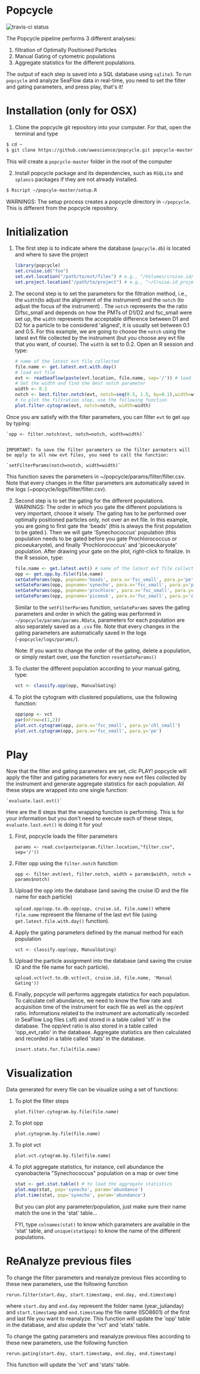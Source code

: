 Popcycle
========

![travis-ci status](https://travis-ci.org/uwescience/popcycle.svg?branch=master)

The Popcycle pipeline performs 3 different analyses:

1. filtration of Optimally Positioned Particles
2. Manual Gating of cytometric populations
3. Aggregate statistics for the different populations.

The output of each step is saved into a SQL database using `sqlite3`. To run `popcycle` and analyze SeaFlow data in real-time, you need to set the filter and gating parameters, and press play, that's it!

# Installation (only for OSX)
1. Clone the popcycle git repository into your computer. For that, open the terminal and type

```sh
$ cd ~
$ git clone https://github.com/uwescience/popcycle.git popcycle-master
```

This will create a `popcycle-master` folder in the root of the computer

2. Install popcycle package and its dependencies, such as `RSQLite` and `splancs` packages if they are not already installed.

```sh
$ Rscript ~/popcyle-master/setup.R
```

WARNINGS: The setup process creates a popcycle directory in `~/popcycle`. This is different from the popcycle repository. 

# Initialization
1. The first step is to indicate where the database (`popcycle.db`) is located and where to save the project

    ```r
    library(popcycle) 
    set.cruise.id("foo")
    set.evt.location("/path/to/evt/files") # e.g., "/Volumes/cruise.id/evt"
    set.project.location("/path/to/project") # e.g., "~/Cruise.id_project"
    ```

2. The second step is to set the parameters for the filtration method, i.e., the `width`(to adjust the alignment of the instrument) and the `notch` (to adjust the focus of the instrument) . The `notch` represents the the ratio D/fsc_small and  depends on how the PMTs of D1/D2 and fsc_small were set up, the `width` represents the acceptable difference between D1 and D2 for a particle to be considered 'aligned', it is usually set between 0.1 and 0.5. For this example, we are going to choose the `notch` using the latest evt file collected by the instrument (but you choose any evt file that you want, of course). The `width` is  set to 0.2. Open an R session and type:

    ```r
    # name of the latest evt file collected
    file.name <- get.latest.evt.with.day() 
    # load evt file
    evt <- readSeaflow(paste(evt.location, file.name, sep='/')) # load the evt file
    # Set the width and find the best notch parameter
    width <- 0.2
    notch <- best.filter.notch(evt, notch=seq(0.5, 1.5, by=0.1),width=width, do.plot=TRUE)
    # to plot the filtration step, use the following function
    plot.filter.cytogram(evt, notch=notch, width=width)
    ```
    
  Once you are satisfy with the filter parameters, you can filter `evt` to get `opp` by typing:
  
    `opp <- filter.notch(evt, notch=notch, width=width)`


    IMPORTANT: To save the filter parameters so the filter parmaters will be apply to all new evt files, you need to call the function: 
    
    `setFilterParams(notch=notch, width=width)` 

This function saves the parameters in ~/popcycle/params/filter/filter.csv. Note that every changes in the filter parameters are automatically saved in the logs (~popcycle/logs/filter/filter.csv).


2. Second step is to set the gating for the different populations. WARNINGS: The order in which you gate the different populations is very important, choose it wisely. The gating has to be performed over optimally positioned particles only, not over an evt file. In this example, you are going to first gate the 'beads' (this is always the first population to be gated.). Then we will gate 'Synechococcus' population (this population needs to be gated before you gate Prochlorococcus or picoeukaryote), and finally 'Prochlorococcus' and 'picoeukaryote' population. After drawing your gate on the plot, right-click to finalize.
In the R session, type:

    ```r
    file.name <- get.latest.evt() # name of the latest evt file collected
    opp <- get.opp.by.file(file.name)
    setGateParams(opp, popname='beads', para.x='fsc_small', para.y='pe')
    setGateParams(opp, popname='synecho', para.x='fsc_small', para.y='pe')
    setGateParams(opp, popname='prochloro', para.x='fsc_small', para.y='chl_small')
    setGateParams(opp, popname='picoeuk', para.x='fsc_small', para.y='chl_small')
    ```

    Similar to the `setFilterParams` function, `setGateParams` saves the gating parameters and order in which the gating was performed in `~/popcycle/params/params.RData`, parameters for each population are also separately saved as a `.csv` file. Note that every changes in the gating parameters are automatically saved in the logs (`~popcycle/logs/params/`).

    Note: If you want to change the order of the gating, delete a population, or simply restart over, use the function 
    <code>resetGateParams()</code>
    
3. To cluster the different population according to your manual gating, type:

    ```r
    vct <- classify.opp(opp, ManualGating)
    ```
4. To plot the cytogram with clustered populations, use the following function:

    ```r
    opp$pop <- vct
    par(mfrow=c(1,2))
    plot.vct.cytogram(opp, para.x='fsc_small', para.y='chl_small')
    plot.vct.cytogram(opp, para.x='fsc_small', para.y='pe')
    ```



# Play

Now that the filter and gating parameters are set, clic PLAY! popcycle will apply the filter and gating parameters for every new evt files collected by the instrument and generate aggregate statistics for each population. All these steps are wrapped into one single function:

    `evaluate.last.evt()`

Here are the 6 steps that the wrapping function is performing. This is for your information but you don't need to execute each of these steps, `evaluate.last.evt()` is doing it for you!

1. First, popcycle loads the filter parameters

    `params <- read.csv(paste(param.filter.location,"filter.csv", sep='/'))`

2. Filter opp using the `filter.notch` function

    `opp <- filter.evt(evt, filter.notch, width = params$width, notch = params$notch)`

3. Upload the opp into the database (and saving the cruise ID and the file name for each particle)

    `upload.opp(opp.to.db.opp(opp, cruise.id, file.name))` where `file.name` represent the filename of the last evt file (using `get.latest.file.with.day()` function).

4. Apply the gating parameters defined by the manual method for each population

    `vct <- classify.opp(opp, ManualGating)` 

5. Upload the particle assignment into the database (and saving the cruise ID and the file name for each particle).

    `upload.vct(vct.to.db.vct(vct, cruise.id, file.name, 'Manual Gating'))`

6. Finally, popcycle will performs aggregate statistics for each population. To calculate cell abundance, we need to know the flow rate and acquisition time of the instrument for each file as well as the opp/evt ratio. Informations related to the instrument are automatically recorded in SeaFlow Log files (.sfl) and stored in a table called 'sfl' in the database. The opp/evt ratio is also stored in a table called 'opp_evt_ratio' in the database. Aggregate statistics are then calculated and recorded in a table called 'stats' in the database.

    `insert.stats.for.file(file.name)`

# Visualization
Data generated for every file can be visualize using a set of functions:

1. To plot the filter steps

    `plot.filter.cytogram.by.file(file.name)`

2. To plot opp

    `plot.cytogram.by.file(file.name)`

3. To plot vct

    `plot.vct.cytogram.by.file(file.name)`

4. To plot aggregate statistics, for instance, cell abundance the cyanobacteria "Synechococcus" population on a map or over time

    ```r
    stat <- get.stat.table() # to load the aggregate statistics
    plot.map(stat, pop='synecho', param='abundance') 
    plot.time(stat, pop='synecho', param='abundance')
    ```

    But you can plot any parameter/population, just make sure their name match the one in the 'stat' table... 

    FYI, type `colnames(stat)` to know which parameters are available in the 'stat' table,  and `unique(stat$pop)` to know the name of the different populations.

# ReAnalyze previous files

To change the filter parameters and reanalyze previous files according to these new parameters, use the following function

`rerun.filter(start.day, start.timestamp, end.day, end.timestamp)`
    
where `start.day` and `end.day` represent the folder name (year_julianday) and `start.timestamp` and `end.timestamp` the file name (ISO8601) of the first and last file you want to reanalyze. This function will update the 'opp' table in the database, and also update the 'vct' and 'stats' table.

To change the gating parameters and reanalyze previous files according to these new parameters, use the following function

`rerun.gating(start.day, start.timestamp, end.day, end.timestamp)`

This function will update the 'vct' and 'stats' table.
